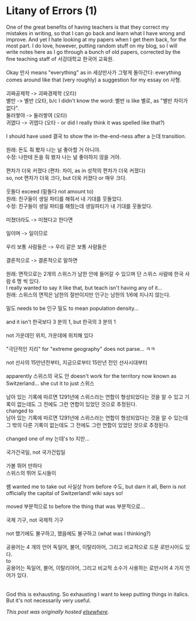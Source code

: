 # Litany of Errors (1)

<p>One of the great benefits of having teachers is that they correct my mistakes in writing, so that I can go back and learn what I have wrong and improve. And yet I hate looking at my papers when I get them back, for the most part. I do love, however, putting random stuff on my blog, so I will write notes here as I go through a bunch of old papers, corrected by the fine teaching staff of &#49436;&#44053;&#45824;&#54617;&#44368; &#54620;&#44397;&#50612; &#44368;&#50977;&#50896;.<br><br>Okay &#47564;&#49324; means "everything" as in &#49464;&#49345;&#47564;&#49324;&#44032; &#44536;&#47111;&#44172; &#46028;&#50500;&#44036;&#45796;: everything comes around like that (very roughly) a suggestion for my essay on &#49324;&#54805;.<br><br>&#44340;&#51676;&#44277;&#51228;&#54617; -&gt; &#44340;&#51676;&#44221;&#51228;&#54617; (&#50724;&#53440;)<br>&#48324;&#47564; -&gt; &#48324;&#48152; (&#50724;&#53440;, b/c I didn't know the word: &#48324;&#48152; is like &#48324;&#47196;, as "&#48324;&#48152; &#52264;&#51060;&#44032; &#50630;&#45796;".<br>&#46168;&#47084;&#49939;&#50556; -&gt; &#46168;&#47084;&#49939;&#50668; (&#50724;&#53440;)<br>&#44480;&#50686;&#45796; -&gt; &#44480;&#50685;&#45796; (&#50724;&#53440; - or did I really think it was spelled like that?)<br><br>I should have used &#44208;&#44397; to show the in-the-end-ness after a &#45716;&#45936; transition.<br><br>&#50896;&#47000;: &#46024;&#46020; &#51480; &#48420;&#51088; &#45208;&#45716; &#45328; &#51339;&#50500;&#54624; &#44144; &#50500;&#45768;&#50556;.<br>&#49688;&#51221;: &#45208;&#54620;&#53580; &#46024;&#51012; &#51480; &#48420;&#51088; &#45208;&#45716; &#45328; &#51339;&#50500;&#54616;&#51648; &#50506;&#51012; &#44144;&#50556;.<br><br>&#54200;&#52264;&#44032; &#45908;&#50865; &#52964;&#51276;&#45796; (&#54200;&#52264;: &#52264;&#51060;, as in &#49457;&#51201;&#51032; &#54200;&#52264;&#44032; &#45908;&#50865; &#52964;&#51276;&#45796;)<br>so, not &#54200;&#52264;&#44032; &#45908;&#50865; &#53356;&#45796;, but &#45908;&#50865; &#52964;&#51276;&#45796; or &#47588;&#50864; &#53356;&#45796;.<br><br>&#50883;&#46028;&#45796; exceed (&#48145;&#46028;&#45796; not amount to)<br>&#50896;&#47000;: &#52828;&#44396;&#46308;&#51060; &#49373;&#51068; &#54028;&#54000;&#47484; &#54644;&#51480;&#49436; &#45236; &#44592;&#45824;&#47484; &#50883;&#46028;&#50520;&#45796;.<br>&#49688;&#51221;: &#52828;&#44396;&#46308;&#51060; &#49373;&#51068; &#54028;&#54000;&#47484; &#54644;&#51500;&#45716;&#45936; &#49373;&#51068;&#54028;&#54000;&#44032; &#45236; &#44592;&#45824;&#47484; &#50883;&#46028;&#50520;&#45796;.<br><br>&#48120;&#52452;&#45908;&#46972;&#46020; -&gt; &#48120;&#52452;&#45796;&#44256; &#54620;&#45796;&#47732;<br><br>&#51068;&#51060;&#47728; -&gt; &#51068;&#51060;&#48064;&#47196;<br><br>&#50864;&#47532; &#48372;&#53685; &#49324;&#46988;&#46308;&#51008; -&gt; &#50864;&#47532; &#44057;&#51008; &#48372;&#53685; &#49324;&#46988;&#46308;&#51008;<br><br>&#44208;&#47200;&#51201;&#51004;&#47196; -&gt; &#44208;&#47200;&#51201;&#51004;&#47196; &#47568;&#54616;&#47732;<br><br>&#50896;&#47000;: &#47732;&#51201;&#51004;&#47196;&#45716; 2&#44060;&#51032; &#49828;&#50948;&#49828;&#44032; &#45224;&#54620; &#50504;&#50640; &#46308;&#50612;&#44040; &#49688; &#51080;&#51004;&#47728; &#45800; &#49828;&#50948;&#49828; &#49324;&#46988;&#50640; &#54620;&#44397; &#49324;&#46988; 6 &#47749; &#50473; &#51080;&#45796;.<br>I really wanted to say it like that, but teach isn't having any of it...<br>&#50896;&#47000;: &#49828;&#50948;&#49828;&#51032; &#47732;&#51201;&#51008; &#45224;&#54620;&#51032; &#51208;&#48152;&#51060;&#51648;&#47564; &#51064;&#44396;&#45716; &#45224;&#54620;&#51032; 1/6&#50640; &#51648;&#45208;&#51648; &#50506;&#45716;&#45796;.<br><br>&#48128;&#46020; needs to be &#51064;&#44396; &#48128;&#46020; to mean population density...<br><br>and it isn't &#54620;&#44397;&#48372;&#45796; 3 &#48516;&#51032; 1, but &#54620;&#44397;&#51032; 3 &#48516;&#51032; 1<br><br>not &#44032;&#50868;&#45936;&#51064; &#50948;&#52824;, &#44032;&#50868;&#45936;&#50640; &#50948;&#52824;&#54644; &#51080;&#45796;<br><br>"&#44537;&#45800;&#51201;&#51064; &#51648;&#47532;" for "extreme geography" does not parse... &#12619;&#12619;<br><br>not &#49440;&#49324;&#51032; 15&#47564;&#45380;&#51204;&#48512;&#53552;, &#51648;&#44552;&#51004;&#47196;&#48512;&#53552; 15&#47564;&#45380; &#51204;&#51064; &#49440;&#49324;&#49884;&#45824;&#48512;&#53552;<br><br>apparently &#49828;&#50948;&#49828;&#51032; &#44397;&#46020; &#50504; doesn't work for the territory now known as Switzerland... she cut it to just &#49828;&#50948;&#49828;<br><br>&#45224;&#50500; &#51080;&#45716; &#44592;&#47197;&#50640; &#46384;&#47476;&#47732; 1291&#45380;&#50640; &#49828;&#50948;&#49828;&#46972;&#45716; &#50672;&#54633;&#51060; &#54805;&#49457;&#46104;&#50632;&#45796;&#45716; &#44163;&#51012; &#50508; &#49688; &#51080;&#44256; &#44592;&#47197;&#51060; &#50630;&#45716;&#45936;&#46020; &#44536; &#51204;&#50640;&#46020; &#44536;&#47088; &#50672;&#54633;&#51060; &#51080;&#50632;&#45912; &#44163;&#51004;&#47196; &#52628;&#51221;&#46108;&#45796;.<br>changed to<br>&#45224;&#50500; &#51080;&#45716; &#44592;&#47197;&#50640; &#46384;&#47476;&#47732; 1291&#45380;&#50640; &#49828;&#50948;&#49828;&#46972;&#45716; &#50672;&#54633;&#51060; &#54805;&#49457;&#46104;&#50632;&#45796;&#45716; &#44163;&#51012; &#50508; &#49688; &#51080;&#45716;&#45936; &#44536; &#48150;&#51032; &#45796;&#47480; &#44592;&#47197;&#51060; &#50630;&#45716;&#45936;&#46020; &#44536; &#51204;&#50640;&#46020; &#44536;&#47088; &#50672;&#54633;&#51060; &#51080;&#50632;&#45912; &#44163;&#51004;&#47196; &#52628;&#51221;&#46108;&#45796;.<br><br>changed one of my &#45716;&#45936;'s to &#51648;&#47564;...<br><br>&#44397;&#44032;&#44148;&#44397;&#51068;, not &#44397;&#44032;&#44148;&#47549;&#51068;<br><br>&#44032;&#48380; &#46832;&#50612; &#47564;&#54616;&#45796;<br>&#49828;&#50948;&#49828;&#51032; &#46832;&#50612; &#46020;&#49884;&#46308;&#51060;<br><br>&#49956; wanted me to take out &#49324;&#49892;&#49345; from before &#49688;&#46020;, but darn it all, Bern is not officially the capital of Switzerland! wiki says so!<br><br>moved &#48512;&#48516;&#51201;&#51004;&#47196; to before the thing that was &#48512;&#48516;&#51201;&#51004;&#47196;...<br><br>&#44397;&#51228; &#44592;&#44396;, not &#44397;&#51228;&#51201; &#44592;&#44396;<br><br>not &#54664;&#44592;&#50640;&#46020; &#48520;&#44396;&#54616;&#44256;, &#54664;&#51020;&#50640;&#46020; &#48520;&#44396;&#54616;&#44256; (what was I thinking?)<br><br>&#44277;&#50857;&#50612;&#45716; 4 &#44060;&#51032; &#50616;&#50612; &#46021;&#51068;&#50612;, &#48520;&#50612;, &#51060;&#53448;&#47532;&#50500;&#50612;, &#44536;&#47532;&#44256; &#48708;&#44368;&#51201;&#51004;&#47196; &#46300;&#47928; &#47196;&#47564;&#49884;&#50612;&#46020; &#51080;&#45796;.<br>to<br>&#44277;&#50857;&#50612;&#45716; &#46021;&#51068;&#50612;, &#48520;&#50612;, &#51060;&#53448;&#47532;&#50500;&#50612;, &#44536;&#47532;&#44256; &#48708;&#44368;&#51201; &#49548;&#49688;&#44032; &#49324;&#50857;&#54616;&#45716; &#47196;&#47564;&#49884;&#50612; 4 &#44032;&#51648; &#50616;&#50612;&#44032; &#51080;&#45796;.<br><br><br>God this is exhausting. So exhausting I want to keep putting things in italics. But it's not necessarily very useful.</p>


*This post was originally hosted [elsewhere](http://planspace.blogspot.com/2011/05/litany-of-errors-1.html).*
